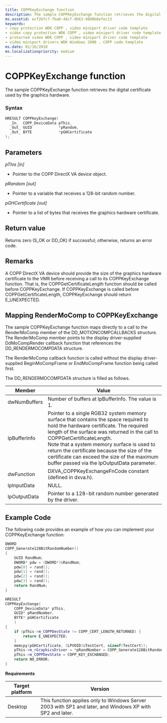 ```yaml
---
title: COPPKeyExchange function
description: The sample COPPKeyExchange function retrieves the digital certificate used by the graphics hardware.
ms.assetid: ecf26fc7-fba0-4dcf-9b63-9808b8efec13
keywords:
- copy protection WDK COPP , video miniport driver code template
- video copy protection WDK COPP , video miniport driver code template
- protected video WDK COPP , video miniport driver code template
- video miniport drivers WDK Windows 2000 , COPP code template
ms.date: 02/16/2018
ms.localizationpriority: medium
---
```


# COPPKeyExchange function

The sample COPPKeyExchange function retrieves the digital certificate used by the graphics hardware.

### Syntax

```cpp
HRESULT COPPKeyExchange(
  _In_  COPP_DeviceData pThis,
  _Out_ GUID            *pRandom,
  _Out_ BYTE            *pGHCertificate
);
```

## Parameters

*pThis [in]*

* Pointer to the COPP DirectX VA device object.

*pRandom [out]*

* Pointer to a variable that receives a 128-bit random number.

*pGHCertificate [out]*

* Pointer to a list of bytes that receives the graphics hardware certificate.

## Return value

Returns zero (S_OK or DD_OK) if successful; otherwise, returns an error code.

## Remarks

A COPP DirectX VA device should provide the size of the graphics hardware certificate to the VMR before receiving a call to its COPPKeyExchange function. That is, the COPPGetCertificateLength function should be called before COPPKeyExchange. If COPPKeyExchange is called before COPPGetCertificateLength, COPPKeyExchange should return E_UNEXPECTED.

## Mapping RenderMoComp to COPPKeyExchange

The sample COPPKeyExchange function maps directly to a call to the RenderMoComp member of the DD_MOTIONCOMPCALLBACKS structure. The RenderMoComp member points to the display driver-supplied DdMoCompRender callback function that references the DD_RENDERMOCOMPDATA structure.

The RenderMoComp callback function is called without the display driver-supplied BeginMoCompFrame or EndMoCompFrame function being called first.

The DD_RENDERMOCOMPDATA structure is filled as follows.

| Member | Value |
|--|--|
| dwNumBuffers | Number of buffers at lpBufferInfo. The value is 1. |
| lpBufferInfo | Pointer to a single RGB32 system memory surface that contains the space required to hold the hardware certificate. The required length of the surface was returned in the call to COPPGetCertificateLength. <br>Note that a system memory surface is used to return the certificate because the size of the certificate can exceed the size of the maximum buffer passed via the lpOutputData parameter.|
| dwFunction | DXVA_COPPKeyExchangeFnCode constant (defined in dxva.h). |
| lpInputData | NULL. |
| lpOutputData | Pointer to a 128-bit random number generated by the driver. |

## Example Code

The following code provides an example of how you can implement your COPPKeyExchange function:

```cpp
DWORD
COPP_Generate128BitRandomNumber()
{
    GUID RandNum;
    DWORD* pdw = (DWORD*)&RandNum;
    pdw[0] = rand();
    pdw[1] = rand();
    pdw[2] = rand();
    pdw[3] = rand();
    return RandNum;
}

HRESULT
COPPKeyExchange(
    COPP_DeviceData* pThis,
    GUID* pRandNumber,
    BYTE* pGHCertificate
    )
{
    if (pThis->m_COPPDevState != COPP_CERT_LENGTH_RETURNED) {
        return E_UNEXPECTED;
    }
    memcpy(pGHCertificate, (LPVOID)&TestCert, sizeof(TestCert));
    pThis->m_rGraphicsDriver = *pRandNumber = COPP_Generate128BitRandomNumber();
    pThis->m_COPPDevState = COPP_KEY_EXCHANGED;
    return NO_ERROR;
}
```

**Requirements**

| Target platform | Version |
| -- | -- |
| Desktop |  This function applies only to Windows Server 2003 with SP1 and later, and Windows XP with SP2 and later. |



